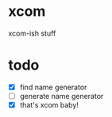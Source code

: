 xcom
====

xcom-ish stuff

todo
====
- [x] find name generator
- [ ] generate name generator
- [x] that's xcom baby!
